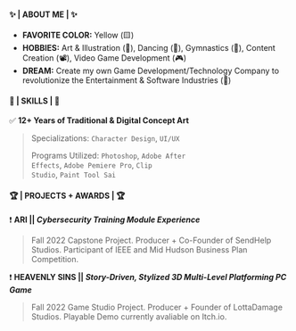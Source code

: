 #### ✨ | ABOUT ME | ✨
+ **FAVORITE COLOR:** Yellow (🟨)
+ **HOBBIES:** Art & Illustration (🎨), Dancing (💃), Gymnastics (🥇), Content Creation (📽️), Video Game Development (🎮)
+ **DREAM:** Create my own Game Development/Technology Company to revolutionize the Entertainment & Software Industries (💭)

#### 💖 | SKILLS | 💖
✅ **12+ Years of Traditional & Digital Concept Art**
> Specializations: <code>Character Design</code>, <code>UI/UX</code>
>
> Programs Utilized: <code>Photoshop</code>, <code>Adobe After Effects</code>, <code>Adobe Pemiere Pro</code>, <code>Clip Studio</code>, <code>Paint Tool Sai</code> 

#### 🏆 | PROJECTS + AWARDS | 🏆
❗ **ARI || *Cybersecurity Training Module Experience***
> Fall 2022 Capstone Project. Producer + Co-Founder of SendHelp Studios. Participant of IEEE and Mid Hudson Business Plan Competition.

❗ **HEAVENLY SINS || *Story-Driven, Stylized 3D Multi-Level Platforming PC Game***
> Fall 2022 Game Studio Project. Producer + Founder of LottaDamage Studios. Playable Demo currently avaliable on Itch.io.
